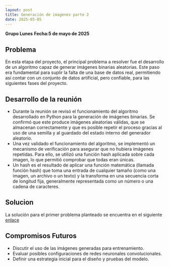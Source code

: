 ```yaml
---
layout: post
title: Generación de imagenes parte 2
date: 2025-05-05
---
```

**Grupo Lunes**
**Fecha:5 de mayo de 2025**
## Problema
En esta etapa del proyecto, el principal problema a resolver fue el desarrollo de un algoritmo capaz de generar imágenes binarias aleatorias. Este paso era fundamental para suplir la falta de una base de datos real, permitiendo así contar con un conjunto de datos artificial, pero confiable, para las siguientes fases del proyecto.
## Desarrollo de la reunión
- Durante la reunión se revisó el funcionamiento del algoritmo desarrollado en Python para la generación de imágenes binarias. Se confirmó que este produce imágenes aleatorias válidas, que se almacenan correctamente y que es posible repetir el proceso gracias al uso de una semilla y al guardado del estado interno del generador aleatorio.
- Una vez validado el funcionamiento del algoritmo, se implementó un mecanismo de verificación para asegurar que no hubiera imágenes repetidas. Para ello, se utilizó una función hash aplicada sobre cada imagen, lo que permitió comprobar que todas eran únicas.
- Un hash es el resultado de aplicar una función matemática (llamada función hash) que toma una entrada de cualquier tamaño (como una imagen, un archivo o un texto) y la transforma en una secuencia corta de longitud fija, generalmente representada como un número o una cadena de caracteres. 
## Solucion
La solución para el primer problema planteado se encuentra en el siguiente [enlace](https://github.com/Semillero-Mecanica-Aplicada/proyecto2025/blob/main/Generacion%20de%20imagenes/Generacion_Imagenes.ipynb)
## Compromisos Futuros
- Discutir el uso de las imágenes generadas para entrenamiento.
- Evaluar posibles configuraciones de redes neuronales convolucionales.
- Definir una estrategia inicial para el diseño y pruebas del modelo.
